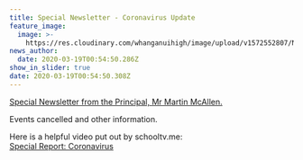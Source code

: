 ```yaml
---
title: Special Newsletter - Coronavirus Update
feature_image:
  image: >-
    https://res.cloudinary.com/whanganuihigh/image/upload/v1572552807/News/GREEN_WHS_HEADER.jpg
news_author:
  date: 2020-03-19T00:54:50.286Z
show_in_slider: true
date: 2020-03-19T00:54:50.308Z
---
```

[Special Newsletter from the Principal, Mr Martin McAllen.  ](https://res.cloudinary.com/whanganuihigh/image/upload/v1584580931/newsletters/Special_Newsletter_re_Coronavirus_19.03.20.pdf)

Events cancelled and other information.

Here is a helpful video put out by schooltv.me:  
[Special Report: Coronavirus](https://schooltv.me/wellbeing_news/special-report-coronavirus)